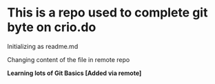 # This is a repo used to complete git byte on crio.do

Initializing as readme.md

Changing content of the file in remote repo

 **Learning lots of Git Basics [Added via remote]** 